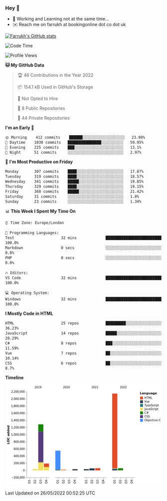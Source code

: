 ### Hey 👋

- 🏃 Working and Learning not at the same time...
- ✉️ Reach me on farrukh at bookingonline dot co dot uk

[![Farrukh's GitHub stats](https://github-readme-stats.vercel.app/api?username=mfsbo&hide=stars&count_private=true)](https://github.com/mfsbo/)

<!--START_SECTION:waka-->
![Code Time](http://img.shields.io/badge/Code%20Time-0%20secs-blue)

![Profile Views](http://img.shields.io/badge/Profile%20Views-0-blue)

**🐱 My GitHub Data** 

> 🏆 46 Contributions in the Year 2022
 > 
> 📦 154.1 kB Used in GitHub's Storage 
 > 
> 🚫 Not Opted to Hire
 > 
> 📜 8 Public Repositories 
 > 
> 🔑 44 Private Repositories  
 > 
**I'm an Early 🐤** 

```text
🌞 Morning    412 commits    ██████░░░░░░░░░░░░░░░░░░░   23.98% 
🌆 Daytime    1030 commits   ███████████████░░░░░░░░░░   59.95% 
🌃 Evening    225 commits    ███░░░░░░░░░░░░░░░░░░░░░░   13.1% 
🌙 Night      51 commits     ░░░░░░░░░░░░░░░░░░░░░░░░░   2.97%

```
📅 **I'm Most Productive on Friday** 

```text
Monday       307 commits    ████░░░░░░░░░░░░░░░░░░░░░   17.87% 
Tuesday      319 commits    ████░░░░░░░░░░░░░░░░░░░░░   18.57% 
Wednesday    341 commits    █████░░░░░░░░░░░░░░░░░░░░   19.85% 
Thursday     329 commits    ████░░░░░░░░░░░░░░░░░░░░░   19.15% 
Friday       368 commits    █████░░░░░░░░░░░░░░░░░░░░   21.42% 
Saturday     31 commits     ░░░░░░░░░░░░░░░░░░░░░░░░░   1.8% 
Sunday       23 commits     ░░░░░░░░░░░░░░░░░░░░░░░░░   1.34%

```


📊 **This Week I Spent My Time On** 

```text
⌚︎ Time Zone: Europe/London

💬 Programming Languages: 
Text                     32 mins             █████████████████████████   100.0% 
Markdown                 0 secs              ░░░░░░░░░░░░░░░░░░░░░░░░░   0.0% 
PHP                      0 secs              ░░░░░░░░░░░░░░░░░░░░░░░░░   0.0%

🔥 Editors: 
VS Code                  32 mins             █████████████████████████   100.0%

💻 Operating System: 
Windows                  32 mins             █████████████████████████   100.0%

```

**I Mostly Code in HTML** 

```text
HTML                     25 repos            █████████░░░░░░░░░░░░░░░░   36.23% 
JavaScript               14 repos            █████░░░░░░░░░░░░░░░░░░░░   20.29% 
C#                       8 repos             ███░░░░░░░░░░░░░░░░░░░░░░   11.59% 
Vue                      7 repos             ██░░░░░░░░░░░░░░░░░░░░░░░   10.14% 
CSS                      6 repos             ██░░░░░░░░░░░░░░░░░░░░░░░   8.7%

```


**Timeline**

![Chart not found](https://raw.githubusercontent.com/mfsbo/mfsbo/main/charts/bar_graph.png) 


 Last Updated on 26/05/2022 00:52:25 UTC
<!--END_SECTION:waka-->
<!--
**mfsbo/mfsbo** is a ✨ _special_ ✨ repository because its `README.md` (this file) appears on your GitHub profile.

Here are some ideas to get you started:

- 🔭 I’m currently working on ...
- 🌱 I’m currently learning ...
- 👯 I’m looking to collaborate on ...
- 🤔 I’m looking for help with ...
- 💬 Ask me about ...
- 📫 How to reach me: ...
- 😄 Pronouns: ...
- ⚡ Fun fact: ...
-->
